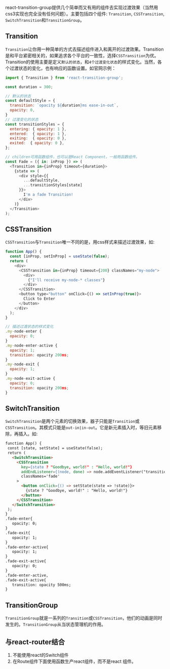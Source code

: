 react-transition-group提供几个简单而又有用的组件去实现过渡效果（当然用css3实现也完全没有任何问题）。主要包括四个组件: `Transition`,  `CSSTransition`, `SwitchTransition`和`TransitionGroup`。


## Transition

`Transition`让你用一种简单的方式去描述组件进入和离开的过渡效果。Transition是和平台紧密相关的，如果追求各个平台的一致性，选择`CSSTransition`为优。Transition的使用主要是定义`默认的状态`，和`4个过渡变化状态`的样式变化。当然，各个过渡状态的变化，也有响应的函数设置。如官网示例：

``` js
import { Transition } from 'react-transition-group';

const duration = 300;

// 默认的状态
const defaultStyle = {
  transition: `opacity ${duration}ms ease-in-out`,
  opacity: 0,
}
// 过渡变化的状态
const transitionStyles = {
  entering: { opacity: 1 },
  entered:  { opacity: 1 },
  exiting:  { opacity: 0 },
  exited:  { opacity: 0 },
};

// children可用函数组件，也可以是React Component。一般用函数组件。
const Fade = ({ in: inProp }) => (
  <Transition in={inProp} timeout={duration}>
    {state => (
      <div style={{
        ...defaultStyle,
        ...transitionStyles[state]
      }}>
        I'm a fade Transition!
      </div>
    )}
  </Transition>
);
```

## CSSTransition

`CSSTransition`与`Transition`唯一不同的是，用css样式来描述过渡效果，如:

```js
function App() {
  const [inProp, setInProp] = useState(false);
  return (
    <div>
      <CSSTransition in={inProp} timeout={200} classNames="my-node">
        <div>
          {"I'll receive my-node-* classes"}
        </div>
      </CSSTransition>
      <button type="button" onClick={() => setInProp(true)}>
        Click to Enter
      </button>
    </div>
  );
}

// 描述过渡状态的样式变化
.my-node-enter {
  opacity: 0;
}
.my-node-enter-active {
  opacity: 1;
  transition: opacity 200ms;
}
.my-node-exit {
  opacity: 1;
}
.my-node-exit-active {
  opacity: 0;
  transition: opacity 200ms;
}
```

## SwitchTransition

`SwitchTransition`是两个元素的切换效果，器子只能是`Transition`或`CSSTransition`。其模式只能是`out-in|in-out`。它是新元素插入时，等旧元素移除，再插入。如:

```html
function App() {
 const [state, setState] = useState(false);
 return (
   <SwitchTransition>
     <CSSTransition
       key={state ? "Goodbye, world!" : "Hello, world!"}
       addEndListener={(node, done) => node.addEventListener("transitionend", done, false)}
       classNames='fade'
     >
       <button onClick={() => setState(state => !state)}>
         {state ? "Goodbye, world!" : "Hello, world!"}
       </button>
     </CSSTransition>
   </SwitchTransition>
 );
}
.fade-enter{
   opacity: 0;
}
.fade-exit{
   opacity: 1;
}
.fade-enter-active{
   opacity: 1;
}
.fade-exit-active{
   opacity: 0;
}
.fade-enter-active,
.fade-exit-active{
   transition: opacity 500ms;
}
```

## TransitionGroup

`TransitionGroup`就是一系列的`Transition`或`CSSTransition`，他们的动画是同时发生的。`TransitionGroup`从当状态管理机的作用。



## 与react-router结合

1. 不能使用react的Switch组件
2. 在Route组件下面使用函数生产react组件，而不是react 组件。

